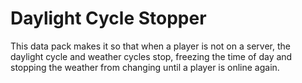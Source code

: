 # Daylight Cycle Stopper
This data pack makes it so that when a player is not on a server, the daylight cycle and weather cycles stop, freezing the time of day and stopping the weather from changing until a player is online again.